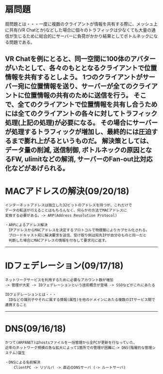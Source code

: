 # 扇問題
扇問題とは・・・一度に複数のクライアントが情報を共有する際に、メッシュ上に共有(VR Chatとか)などした場合に個々のトラフィックは少なくても大量の通信が生じるために総合的にサーバーに負荷がかかり結果としてボトルネックになる問題である。

VR Chatを例にとると、同一空間に100体のアバターがいたとして、各々のもととなるクライアントで位置情報を共有するとしよう。
1つのクライアントがサーバー宛に位置情報を送り、サーバーが全てのクライアントに位置情報の共有のために送信を行う。
そこで、全てのクライアントで位置情報を共有し合うためには全てのクライアントの各々に対してトラフィック処理(上記の処理)が必要になる。
その場合にサーバーが処理するトラフィックが増加し、最終的には圧迫するまで膨れ上がるというものだ。
解決策としては、データ量の削減, 送信制御, ボトルネックの原因となるFW, ulimitなどの解消, サーバーのFan-out比対応化などがあげられる。
---
# MACアドレスの解決(09/20/18)
```
インターネットアドレスは独立した32ビットのアドレスを持つが、これだけで
データの転送が行えることはもちろんなく、何らかの方法でMACアドレスに
変換する必要がある。-> ARP(Address Resolution Protocol)

・ARPによるアドレス解決
　IPアドレスからMACアドレスを決定するプロトコルで物理層によりカプセル化される。
　ブロードキャスト宛に解決要求を送信、受け取り側は宛先IPが自分のものと同一だと
　判断した場合にMACアドレスの情報を付与して要求元に返す。
```
---
# IDフェデレーション(09/17/18)
```
ネットワークサービスを利用するために必要なアカウント数が増加
-> 管理が大変 -> IDフェデレーションという技術概念が登場 -> SSOなどがこれにあたる

IDフェデレーションとは・・・
　IDなどの識別子やそれに属する情報(属性)を他のドメインにあたる複数のITサービス間で連携すること
```
---
# DNS(09/16/18)
```
かつて(ARPANET)はhostsファイルを一括管理から全PCが更新を行なっていた、
近年のネットワーク規模の急な拡大によって1箇所での管理が困難に-> DNS(階層的な管理システム)誕生

・DNSによる名前解決
    ClientPC -> リゾルバ -> 直近のDNSサーバ (-> ルートサーバ)
```
